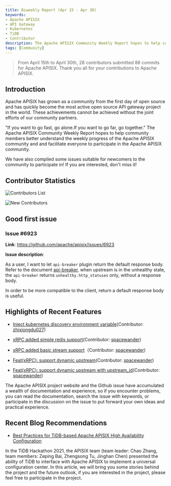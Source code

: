 ```yaml
---
title: Biweekly Report (Apr 15 - Apr 30)
keywords:
- Apache APISIX
- API Gateway
- Kubernetes
- TiDB
- Contributor
description: The Apache APISIX Community Weekly Report hopes to help community members better understand the weekly progress of the Apache APISIX community.
tags: [Community]
---
```


> From April 15th to April 30th, 28 contributors submitted 88 commits for Apache APISIX. Thank you all for your contributions to Apache APISIX.

<!--truncate-->

## Introduction

Apache APISIX has grown as a community from the first day of open source and has quickly become the most active open source API gateway project in the world. These achievements cannot be achieved without the joint efforts of our community partners.

"If you want to go fast, go alone.If you want to go far, go together." The Apache APISIX Community Weekly Report hopes to help community members better understand the weekly progress of the Apache APISIX community and and facilitate everyone to participate in the Apache APISIX community.

We have also compiled some issues suitable for newcomers to the community to participate in! If you are interested, don't miss it!

## Contributor Statistics

![Contributors List](https://static.apiseven.com/202108/1652147147760-64ccf980-1c1e-473b-b04f-ee28e52cf33d.png)

![New Contributors](https://static.apiseven.com/202108/1652147147758-9dcadcd2-7190-4846-9a5b-b0c4a1098e66.png)

## Good first issue

### Issue #6923

**Link**: https://github.com/apache/apisix/issues/6923

**Issue description**:

As a user, I want to let `api-breaker` plugin return the default response body. Refer to the document [api-breaker](https://apisix.apache.org/zh/docs/apisix/plugins/api-breaker/), when upstream is in the unhealthy state, the `api-breaker` returns `unhealthy.http_statuses` only, without a response body.

In order to be more compatible to the client, return a default response body is useful.

## Highlights of Recent Features

- [Inject kubernetes discovery environment variable](https://github.com/apache/apisix/pull/6869)(Contributor: [zhixiongdu027](https://github.com/zhixiongdu027))

- [xRPC added simple redis support](https://github.com/apache/apisix/pull/6873)(Contributor: [spacewander](https://github.com/spacewander))

- [xRPC added basic stream support](https://github.com/apache/apisix/pull/6885)（Contributor: [spacewander](https://github.com/spacewander))

- [Feat(xRPC): support dynamic upstream](https://github.com/apache/apisix/pull/6901)(Contributor: [spacewander](https://github.com/spacewander))

- [Feat(xRPC): support dynamic upstream with upstream_id](https://github.com/apache/apisix/pull/6919)(Contributor: [spacewander](https://github.com/spacewander))

The Apache APISIX project website and the Github issue have accumulated a wealth of documentation and experience, so if you encounter problems, you can read the documentation, search the issue with keywords, or participate in the discussion on the issue to put forward your own ideas and practical experience.

## Recent Blog Recommendations

- [Best Practices for TiDB-based Apache APISIX High Availability Configuration](https://apisix.apache.org/blog/2022/04/22/apisix-with-tidb-practice)

In the TiDB Hackathon 2021, the APISIX team (team leader: Chao Zhang, team members: Zeping Bai, Zhengsong Tu, Jinghan Chen) presented the ability of TiDB to interface with Apache APISIX to implement a universal configuration center. In this article, we will bring you some stories behind the project and the future outlook, if you are interested in the project, please feel free to participate in the project.
